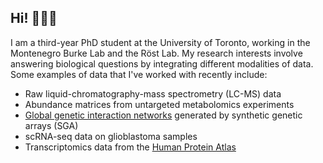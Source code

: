 ## Hi! 👋👋👋

I am a third-year PhD student at the University of Toronto, working in the Montenegro Burke Lab and the Röst Lab. My research interests involve answering biological questions by integrating different modalities of data. Some examples of data that I've worked with recently include:

- Raw liquid-chromatography-mass spectrometry (LC-MS) data
- Abundance matrices from untargeted metabolomics experiments
- [Global genetic interaction networks](https://thecellmap.org) generated by synthetic genetic arrays (SGA)
- scRNA-seq data on glioblastoma samples
- Transcriptomics data from the [Human Protein Atlas](https://www.proteinatlas.org)
